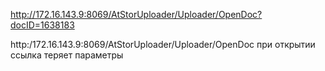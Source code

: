 http://172.16.143.9:8069/AtStorUploader/Uploader/OpenDoc?docID=1638183

http:/172.16.143.9:8069/AtStorUploader/Uploader/OpenDoc при открытии ссылка теряет параметры
